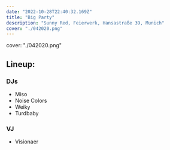 ```yaml
---
date: "2022-10-28T22:40:32.169Z"
title: "Big Party"
description: "Sunny Red, Feierwerk, Hansastraße 39, Munich"
cover: "./042020.png"
---
```


cover: "./042020.png"

## Lineup: 

### DJs 

- Miso
- Noise Colors
- Weiky
- Turdbaby

### VJ

-  Visionaer